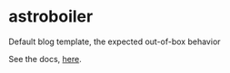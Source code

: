 # astroboiler

Default blog template, the expected out-of-box behavior

See the docs, [here](https://docs.astro.build/).
